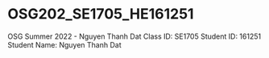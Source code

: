 # OSG202_SE1705_HE161251
OSG Summer 2022 - Nguyen Thanh Dat
Class ID: SE1705
Student ID: 161251
Student Name: Nguyen Thanh Dat
